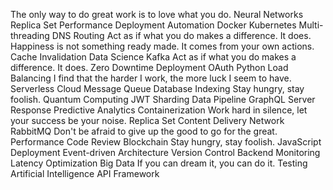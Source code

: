 The only way to do great work is to love what you do. Neural Networks Replica Set Performance Deployment Automation Docker Kubernetes Multi-threading DNS Routing Act as if what you do makes a difference. It does. Happiness is not something ready made. It comes from your own actions. Cache Invalidation Data Science Kafka
Act as if what you do makes a difference. It does. Zero Downtime Deployment OAuth Python Load Balancing I find that the harder I work, the more luck I seem to have. Serverless
Cloud Message Queue Database Indexing Stay hungry, stay foolish. Quantum Computing
JWT Sharding Data Pipeline GraphQL Server Response Predictive Analytics Containerization Work hard in silence, let your success be your noise. Replica Set Content Delivery Network
RabbitMQ Don't be afraid to give up the good to go for the great. Performance Code Review Blockchain Stay hungry, stay foolish. JavaScript Deployment Event-driven Architecture Version Control Backend Monitoring
Latency Optimization Big Data If you can dream it, you can do it. Testing Artificial Intelligence API Framework
